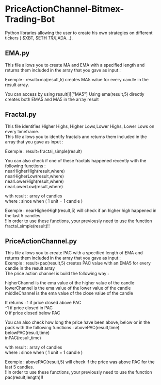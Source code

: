 # PriceActionChannel-Bitmex-Trading-Bot
Python libraries allowing the user to create his own strategies on different tickers ( $XBT, $ETH $TRX,$ADA...).

## EMA.py
This file allows you to create MA and EMA with a specified length and returns them included in the array that you gave as input : 

Exemple : result=ma(result,5) creates MA5 value for every candle in the result array.

You can access by using result[i]["MA5"]
Using ema(result,5) directly creates both EMA5 and MA5 in the array result 

## Fractal.py
This file identifies Higher Highs, Higher Lows,Lower Highs, Lower Lows on every timeframe.  
This file allows you to identify fractals and returns them included in the array that you gave as input :  

Exemple : result=fractal_simple(result)  

You can also check if one of these fractals happened recently with the following functions :  
nearHigherHigh(result,where)  
nearHigherLow(result,where)  
nearLowerHigh(result,where)  
nearLowerLow(result,where)  
  
with result : array of candles  
where : since when ( 1 unit = 1 candle )   

Exemple : nearHigherHigh(result,5) will check if an higher high happened in the last 5 candles.  
!!In order to use these functions, your previously need to use the function fractal_simple(result)!!  
## PriceActionChannel.py  
This file allows you to create PAC with a specified length of EMA and returns them included in the array that you gave as input :   
Exemple : result=pac(result,5) creates PAC value with an EMA5 for every candle in the result array  
The price action channel is build the following way :   
  
higherChannel is the ema value of the higher value of the candle  
lowerChannel is the ema value of the lower value of the candle  
middleChannel is the ema value of the close value of the candle  
  
It returns : 1 if price closed above PAC  
             -1 if price closed in PAC  
             0 if price closed below PAC  
           
You can also check how long the price have been above, below or in the pack with the following functions : 
abovePAC(result,time)  
belowPAC(result,time)  
inPAC(result,time)  
  
with result : array of candles  
where : since when ( 1 unit = 1 candle )  

Exemple : abovePAC(result,5) will check if the price was above PAC for the last 5 candles.  
!!In order to use these functions, your previously need to use the function pac(result,length)!!  
